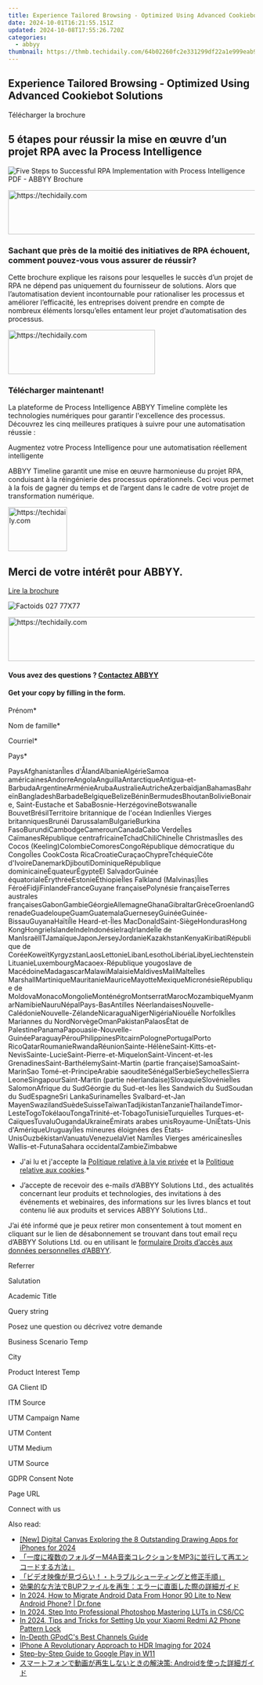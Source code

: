 ```yaml
---
title: Experience Tailored Browsing - Optimized Using Advanced Cookiebot Solutions
date: 2024-10-01T16:21:55.151Z
updated: 2024-10-08T17:55:26.720Z
categories:
  - abbyy
thumbnail: https://thmb.techidaily.com/64b02260fc2e331299df22a1e999eab91ad890c07462ad4672fe1c0550ce5fa1.jpg
---
```


## Experience Tailored Browsing - Optimized Using Advanced Cookiebot Solutions

Télécharger la brochure

## 5 étapes pour réussir la mise en œuvre d’un projet RPA avec la Process Intelligence

![Five Steps to Successful RPA Implementation with Process Intelligence PDF - ABBYY Brochure](https://static1.abbyy.com/abbyycommedia/34494/10c-5-steps-to-successful-rpa-fr-262x340.png)

<!-- affiliate ads begin -->
<a href="https://appsumo.8odi.net/c/5597632/2137395/7443" target="_top" id="2137395">
  <img src="//a.impactradius-go.com/display-ad/7443-2137395" border="0" alt="https://techidaily.com" width="728" height="90"/>
</a>
<img height="0" width="0" src="https://appsumo.8odi.net/i/5597632/2137395/7443" style="position:absolute;visibility:hidden;" border="0" />
<!-- affiliate ads end -->

### Sachant que près de la moitié des initiatives de RPA échouent, comment pouvez-vous vous assurer de réussir?

Cette brochure explique les raisons pour lesquelles le succès d’un projet de RPA ne dépend pas uniquement du fournisseur de solutions. Alors que l’automatisation devient incontournable pour rationaliser les processus et améliorer l’efficacité, les entreprises doivent prendre en compte de nombreux éléments lorsqu’elles entament leur projet d’automatisation des processus.

<!-- affiliate ads begin -->
<a href="https://aligracehair.sjv.io/c/5597632/1880972/19272" target="_top" id="1880972">
  <img src="//a.impactradius-go.com/display-ad/19272-1880972" border="0" alt="https://techidaily.com" width="300" height="90"/>
</a>
<img height="0" width="0" src="https://aligracehair.sjv.io/i/5597632/1880972/19272" style="position:absolute;visibility:hidden;" border="0" />
<!-- affiliate ads end -->

### Télécharger maintenant!

La plateforme de Process Intelligence ABBYY Timeline complète les technologies numériques pour garantir l'excellence des processus. Découvrez les cinq meilleures pratiques à suivre pour une automatisation réussie :

Augmentez votre Process Intelligence pour une automatisation réellement intelligente

ABBYY Timeline garantit une mise en œuvre harmonieuse du projet RPA, conduisant à la réingénierie des processus opérationnels. Ceci vous permet à la fois de gagner du temps et de l’argent dans le cadre de votre projet de transformation numérique.

<!-- affiliate ads begin -->
<a href="https://aligracehair.sjv.io/c/5597632/2135348/19272" target="_top" id="2135348">
  <img src="//a.impactradius-go.com/display-ad/19272-2135348" border="0" alt="https://techidaily.com" width="120" height="90"/>
</a>
<img height="0" width="0" src="https://aligracehair.sjv.io/i/5597632/2135348/19272" style="position:absolute;visibility:hidden;" border="0" />
<!-- affiliate ads end -->

## Merci de votre intérêt pour ABBYY.

[Lire la brochure](https://digital.abbyy.com/hubfs/documents/content/brochure-timeline-rpa-5-steps-to-success-fr.pdf "Lire la brochure") 

![Factoids 027 77X77](https://static4.abbyy.com/abbyycommedia/31652/factoids-027-77x77.svg)

<!-- affiliate ads begin -->
<a href="https://appsumo.8odi.net/c/5597632/2037359/7443" target="_top" id="2037359">
  <img src="//a.impactradius-go.com/display-ad/7443-2037359" border="0" alt="https://techidaily.com" width="728" height="90"/>
</a>
<img height="0" width="0" src="https://appsumo.8odi.net/i/5597632/2037359/7443" style="position:absolute;visibility:hidden;" border="0" />
<!-- affiliate ads end -->

#### Vous avez des questions ? [Contactez ABBYY](https://tools.techidaily.com/abbyy/products/)

#### Get your copy by filling in the form.

Prénom\*

Nom de famille\*

Courriel\*

Pays\*

PaysAfghanistanÎles d'ÅlandAlbanieAlgérieSamoa américainesAndorreAngolaAnguillaAntarctiqueAntigua-et-BarbudaArgentineArménieArubaAustralieAutricheAzerbaïdjanBahamasBahreïnBangladeshBarbadeBelgiqueBelizeBéninBermudesBhoutanBolivieBonaire, Saint-Eustache et SabaBosnie-HerzégovineBotswanaÎle BouvetBrésilTerritoire britannique de l'océan IndienÎles Vierges britanniquesBrunéi DarussalamBulgarieBurkina FasoBurundiCambodgeCamerounCanadaCabo VerdeÎles CaïmanesRépublique centrafricaineTchadChiliChineÎle ChristmasÎles des Cocos (Keeling)ColombieComoresCongoRépublique démocratique du CongoÎles CookCosta RicaCroatieCuraçaoChypreTchéquieCôte d'IvoireDanemarkDjiboutiDominiqueRépublique dominicaineÉquateurÉgypteEl SalvadorGuinée équatorialeÉrythréeEstonieÉthiopieÎles Falkland (Malvinas)Îles FéroéFidjiFinlandeFranceGuyane françaisePolynésie françaiseTerres australes françaisesGabonGambieGéorgieAllemagneGhanaGibraltarGrèceGroenlandGrenadeGuadeloupeGuamGuatemalaGuerneseyGuinéeGuinée-BissauGuyanaHaïtiÎle Heard-et-Îles MacDonaldSaint-SiègeHondurasHong KongHongrieIslandeIndeIndonésieIraqIrlandeÎle de ManIsraëlITJamaïqueJaponJerseyJordanieKazakhstanKenyaKiribatiRépublique de CoréeKoweïtKyrgyzstanLaosLettonieLibanLesothoLibériaLibyeLiechtensteinLituanieLuxembourgMacaoex-République yougoslave de MacédoineMadagascarMalawiMalaisieMaldivesMaliMalteÎles MarshallMartiniqueMauritanieMauriceMayotteMexiqueMicronésieRépublique de MoldovaMonacoMongolieMonténégroMontserratMarocMozambiqueMyanmarNamibieNauruNépalPays-BasAntilles NéerlandaisesNouvelle-CalédonieNouvelle-ZélandeNicaraguaNigerNigériaNiouéÎle NorfolkÎles Mariannes du NordNorvègeOmanPakistanPalaosÉtat de PalestinePanamaPapouasie-Nouvelle-GuinéeParaguayPérouPhilippinesPitcairnPolognePortugalPorto RicoQatarRoumanieRwandaRéunionSainte-HélèneSaint-Kitts-et-NevisSainte-LucieSaint-Pierre-et-MiquelonSaint-Vincent-et-les GrenadinesSaint-BarthélemySaint-Martin (partie française)SamoaSaint-MarinSao Tomé-et-PrincipeArabie saouditeSénégalSerbieSeychellesSierra LeoneSingapourSaint-Martin (partie néerlandaise)SlovaquieSlovénieÎles SalomonAfrique du SudGéorgie du Sud-et-les Îles Sandwich du SudSoudan du SudEspagneSri LankaSurinameÎles Svalbard-et-Jan MayenSwazilandSuèdeSuisseTaïwanTadjikistanTanzanieThaïlandeTimor-LesteTogoTokélaouTongaTrinité-et-TobagoTunisieTurquieÎles Turques-et-CaïquesTuvaluOugandaUkraineÉmirats arabes unisRoyaume-UniÉtats-Unis d'AmériqueUruguayÎles mineures éloignées des États-UnisOuzbékistanVanuatuVenezuelaViet NamÎles Vierges américainesÎles Wallis-et-FutunaSahara occidentalZambieZimbabwe

* J'ai lu et j'accepte la [Politique relative à la vie privée](https://tools.techidaily.com/abbyy/products/) et la [Politique relative aux cookies](https://tools.techidaily.com/abbyy/products/).\*

* J’accepte de recevoir des e-mails d’ABBYY Solutions Ltd., des actualités concernant leur produits et technologies, des invitations à des événements et webinaires, des informations sur les livres blancs et tout contenu lié aux produits et services ABBYY Solutions Ltd..  
    
J’ai été informé que je peux retirer mon consentement à tout moment en cliquant sur le lien de désabonnement se trouvant dans tout email reçu d’ABBYY Solutions Ltd. ou en utilisant le [formulaire Droits d’accès aux données personnelles d’ABBYY](https://tools.techidaily.com/abbyy/products/).

Referrer

Salutation

Academic Title

Query string

Posez une question ou décrivez votre demande 

Business Scenario Temp

City

Product Interest Temp

GA Client ID

ITM Source

UTM Campaign Name

UTM Content

UTM Medium

UTM Source

GDPR Consent Note

Page URL

Connect with us

<ins class="adsbygoogle"
     style="display:block"
     data-ad-format="autorelaxed"
     data-ad-client="ca-pub-7571918770474297"
     data-ad-slot="1223367746"></ins>

<ins class="adsbygoogle"
     style="display:block"
     data-ad-client="ca-pub-7571918770474297"
     data-ad-slot="8358498916"
     data-ad-format="auto"
     data-full-width-responsive="true"></ins>

<span class="atpl-alsoreadstyle">Also read:</span>
<div><ul>
<li><a href="https://fox-hovers.techidaily.com/new-digital-canvas-exploring-the-8-outstanding-drawing-apps-for-iphones-for-2024/"><u>[New] Digital Canvas Exploring the 8 Outstanding Drawing Apps for iPhones for 2024</u></a></li>
<li><a href="https://discover-advanced.techidaily.com/1726028181396-m4amp3/"><u>「一度に複数のフォルダーM4A音楽コレクションをMP3に並行して再エンコードする方法」</u></a></li>
<li><a href="https://discover-advanced.techidaily.com/44cm44ot44oh44kq5pig5yop44gm6kal44gl44kj44ge77yb44o744oi44op44ow44or44k344ol44o844og44kj44oz44kw44go5lplusu5q2j5oml6acg44cn/"><u>「ビデオ映像が見づらい！・トラブルシューティングと修正手順」</u></a></li>
<li><a href="https://discover-advanced.techidaily.com/1726030048568-bup/"><u>効果的な方法でBUPファイルを再生：エラーに直面した際の詳細ガイド</u></a></li>
<li><a href="https://android-transfer.techidaily.com/in-2024-how-to-migrate-android-data-from-honor-90-lite-to-new-android-phone-drfone-by-drfone-transfer-from-android-transfer-from-android/"><u>In 2024, How to Migrate Android Data From Honor 90 Lite to New Android Phone? | Dr.fone</u></a></li>
<li><a href="https://extra-support.techidaily.com/in-2024-step-into-professional-photoshop-mastering-luts-in-cs6cc/"><u>In 2024, Step Into Professional Photoshop Mastering LUTs in CS6/CC</u></a></li>
<li><a href="https://unlock-android.techidaily.com/in-2024-tips-and-tricks-for-setting-up-your-xiaomi-redmi-a2-phone-pattern-lock-by-drfone-android/"><u>In 2024, Tips and Tricks for Setting Up your Xiaomi Redmi A2 Phone Pattern Lock</u></a></li>
<li><a href="https://extra-resources.techidaily.com/in-depth-gpodcs-best-channels-guide/"><u>In-Depth GPodC's Best Channels Guide</u></a></li>
<li><a href="https://extra-approaches.techidaily.com/iphone-a-revolutionary-approach-to-hdr-imaging-for-2024/"><u>IPhone A Revolutionary Approach to HDR Imaging for 2024</u></a></li>
<li><a href="https://win11.techidaily.com/step-by-step-guide-to-google-play-in-w11/"><u>Step-by-Step Guide to Google Play in W11</u></a></li>
<li><a href="https://discover-advanced.techidaily.com/1726029041642-android/"><u>スマートフォンで動画が再生しないときの解決策: Androidを使った詳細ガイド</u></a></li>
</ul></div>

